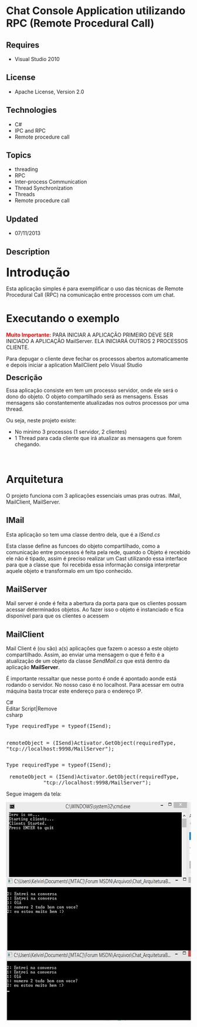 # Chat Console Application utilizando RPC (Remote Procedural Call)
## Requires
- Visual Studio 2010
## License
- Apache License, Version 2.0
## Technologies
- C#
- IPC and RPC
- Remote procedure call
## Topics
- threading
- RPC
- Inter-process Communication
- Thread Synchronization
- Threads
- Remote procedure call
## Updated
- 07/11/2013
## Description

<h3><span style="font-size:2em">Introdu&ccedil;&atilde;o</span></h3>
<p>Esta aplica&ccedil;&atilde;o simples &eacute; para exemplificar o uso das t&eacute;cnicas de Remote Procedural Call (RPC) na comunica&ccedil;&atilde;o entre processos com um chat.&nbsp;</p>
<h1><span>Executando o exemplo</span></h1>
<p><span style="color:#ff0000"><strong>Muito Importante:</strong></span> PARA INICIAR A APLICA&Ccedil;&Atilde;O PRIMEIRO DEVE SER INICIADO A APLICA&Ccedil;&Atilde;O MailServer. ELA INICIAR&Aacute; OUTROS 2 PROCESSOS CLIENTE.</p>
<p>Para depugar o cliente deve fechar os processos abertos automaticamente e depois iniciar a aplication MailClient pelo Visual Studio</p>
<p><span style="font-size:20px; font-weight:bold">Descri&ccedil;&atilde;o</span></p>
<p>Essa aplica&ccedil;&atilde;o consiste em tem um processo servidor, onde ele ser&aacute; o dono do objeto. O objeto compartilhado ser&aacute; as mensagens. Essas mensagens s&atilde;o constantemente atualizadas nos outros processos por uma thread.</p>
<p>Ou seja, neste projeto existe:</p>
<ul>
<li>No minimo 3 processos (1 servidor, 2 clientes) </li><li>1 Thread para cada cliente que ir&aacute; atualizar as mensagens que forem chegando.
</li></ul>
<p>&nbsp;</p>
<h1>Arquitetura</h1>
<p>O projeto funciona com 3 aplica&ccedil;&otilde;es essenciais umas pras outras. IMail, MailClient, MailServer.</p>
<h2>IMail</h2>
<p>Esta aplica&ccedil;&atilde;o so tem uma classe dentro dela, que &eacute; a <em>
ISend.cs</em></p>
<p>Esta classe define as funcoes do objeto compartilhado, como a comunica&ccedil;&atilde;o entre processos &eacute; feita pela rede, quando o Objeto &eacute; recebido ele n&atilde;o &eacute; tipado, assim &eacute; preciso realizar um Cast utilizando essa interface
 para que a classe que &nbsp;foi recebida essa informa&ccedil;&atilde;o consiga interpretar aquele objeto e transformalo em um tipo conhecido.</p>
<h2>MailServer</h2>
<p>Mail server &eacute; onde &eacute; feita a abertura da porta para que os clientes possam acessar determinados objetos. Ao fazer isso o objeto &eacute; instanciado e fica disponivel para que os clientes o acessem</p>
<h2>MailClient</h2>
<p>Mail Client &eacute; (ou s&atilde;o) a(s) aplica&ccedil;&otilde;es que fazem o acesso a este objeto compartilhado. Assim, ao enviar uma mensagem o que &eacute; feito &eacute; a atualiza&ccedil;&atilde;o de um objeto da classe
<em>SendMail.cs</em>&nbsp;que est&aacute; dentro da aplica&ccedil;&atilde;o <strong>
MailServer</strong>.</p>
<p>&Eacute; importante ressaltar que nesse ponto &eacute; onde &eacute; apontado aonde est&aacute; rodando o servidor. No nosso caso &eacute; no localhost. Para acessar em outra m&aacute;quina basta trocar este endere&ccedil;o para o endere&ccedil;o IP.</p>
<div class="scriptcode">
<div class="pluginEditHolder" pluginCommand="mceScriptCode">
<div class="title"><span>C#</span></div>
<div class="pluginLinkHolder"><span class="pluginEditHolderLink">Editar Script</span>|<span class="pluginRemoveHolderLink">Remove</span></div>
<span class="hidden">csharp</span>
<pre class="hidden">Type requiredType = typeof(ISend);

 remoteObject = (ISend)Activator.GetObject(requiredType,
            &quot;tcp://localhost:9998/MailServer&quot;);</pre>
<div class="preview">
<pre class="csharp">Type&nbsp;requiredType&nbsp;=&nbsp;<span class="cs__keyword">typeof</span>(ISend);&nbsp;
&nbsp;
&nbsp;remoteObject&nbsp;=&nbsp;(ISend)Activator.GetObject(requiredType,&nbsp;
&nbsp;&nbsp;&nbsp;&nbsp;&nbsp;&nbsp;&nbsp;&nbsp;&nbsp;&nbsp;&nbsp;&nbsp;<span class="cs__string">&quot;tcp://localhost:9998/MailServer&quot;</span>);</pre>
</div>
</div>
</div>
<p>Segue imagem da tela:</p>
<p><img id="92254" src="92254-print1.png" alt="" width="625" height="596"></p>
